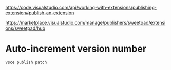 https://code.visualstudio.com/api/working-with-extensions/publishing-extension#publish-an-extension

https://marketplace.visualstudio.com/manage/publishers/sweetpad/extensions/sweetpad/hub

# Auto-increment version number

```shell
vsce publish patch
```
